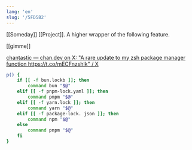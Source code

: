 ```yaml
---
lang: 'en'
slug: '/5FD5B2'
---
```


[[Someday]] [[Project]]. A higher wrapper of the following feature.

[[gimme]]

[chantastic — chan.dev on X: "A rare update to my zsh package manager function https://t.co/mECFnzshIk" / X](https://twitter.com/chantastic/status/1700234017554235460)

```bash
p() {
	if [[ -f bun.lockb ]]; then
		command bun "$@"
	elif [[ -f pnpm-lock.yaml ]]; then
		command pmpm "$@"
	elif [[ -f yarn.lock ]]; then
		command yarn "$@"
	elif [[ -f package-lock. json ]]; then
		command npm "$@"
	else
		command pnpm "$@"
	fi
}
```
